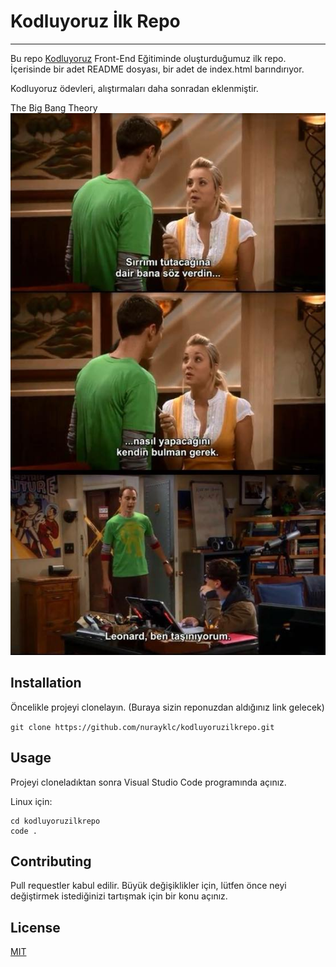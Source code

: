 # Kodluyoruz İlk Repo
-----------------------------------------------------------------------------------------------
Bu repo [Kodluyoruz](https://www.kodluyoruz.org/) Front-End Eğitiminde oluşturduğumuz ilk repo. İçerisinde bir adet README dosyası, bir adet de index.html barındırıyor.

Kodluyoruz ödevleri, alıştırmaları daha sonradan eklenmiştir.

The Big Bang Theory
![picture](bigbang.jpg)

## Installation

Öncelikle projeyi clonelayın. (Buraya sizin reponuzdan aldığınız link gelecek)

`git clone https://github.com/nurayklc/kodluyoruzilkrepo.git`

## Usage

Projeyi cloneladıktan sonra Visual Studio Code programında açınız.

Linux için:
 
```
cd kodluyoruzilkrepo
code .
```

## Contributing

Pull requestler kabul edilir. Büyük değişiklikler için, lütfen önce neyi değiştirmek istediğinizi tartışmak için bir konu açınız.

## License

[MIT](https://choosealicense.com/licenses/mit/)